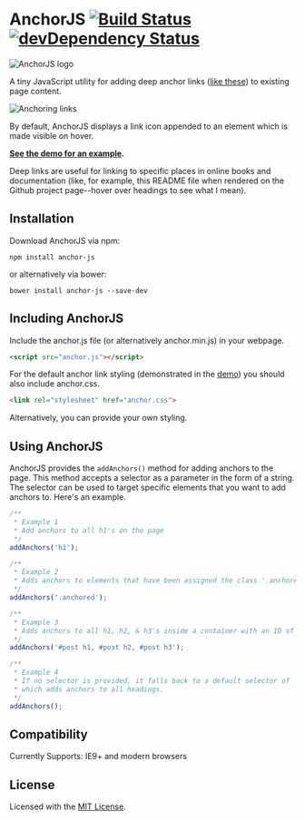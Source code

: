 # AnchorJS [![Build Status](https://img.shields.io/travis/bryanbraun/anchorjs/master.svg?style=flat)](https://travis-ci.org/bryanbraun/anchorjs) [![devDependency Status](https://img.shields.io/david/dev/bryanbraun/anchorjs.svg?style=flat)](https://david-dm.org/bryanbraun/anchorjs#info=devDependencies)

![AnchorJS logo](http://bryanbraun.com/sites/default/files/anchorjs_logo.png)

A tiny JavaScript utility for adding deep anchor links ([like these](http://ux.stackexchange.com/questions/36304/use-of-mouse-over-paragraph-marker-in-headlines-for-permalink)) to existing page content.

![Anchoring links](http://bryanbraun.com/sites/default/files/anchoring-links_0.png)

By default, AnchorJS displays a link icon appended to an element which is made visible on hover.

**[See the demo for an example](http://bryanbraun.github.io/anchorjs/).**

Deep links are useful for linking to specific places in online books and documentation (like, for example, this README file when rendered on the Github project page--hover over headings to see what I mean).

## Installation

Download AnchorJS via npm:

    npm install anchor-js

or alternatively via bower:

    bower install anchor-js --save-dev

## Including AnchorJS
Include the anchor.js file (or alternatively anchor.min.js) in your webpage.

```html
<script src="anchor.js"></script>
```

For the default anchor link styling (demonstrated in the [demo](http://bryanbraun.github.io/anchorjs/)) you should also include anchor.css.

```html
<link rel="stylesheet" href="anchor.css">
```

Alternatively, you can provide your own styling.

## Using AnchorJS
AnchorJS provides the `addAnchors()` method for adding anchors to the page. This method accepts a selector as a parameter in the form of a string. The selector can be used to target specific elements that you want to add anchors to. Here's an example.

```js
/**
 * Example 1
 * Add anchors to all h1's on the page
 */
addAnchors('h1');

/**
 * Example 2
 * Adds anchors to elements that have been assigned the class '.anchored'
 */
addAnchors('.anchored');

/**
 * Example 3
 * Adds anchors to all h1, h2, & h3's inside a container with an ID of '#post'
 */
addAnchors('#post h1, #post h2, #post h3');

/**
 * Example 4
 * If no selector is provided, it falls back to a default selector of 'h1, h2, h3, h4, h5, h6'
 * which adds anchors to all headings.
 */
addAnchors();
```

## Compatibility
Currently Supports: IE9+ and modern browsers


## License
Licensed with the [MIT License](http://opensource.org/licenses/MIT).
